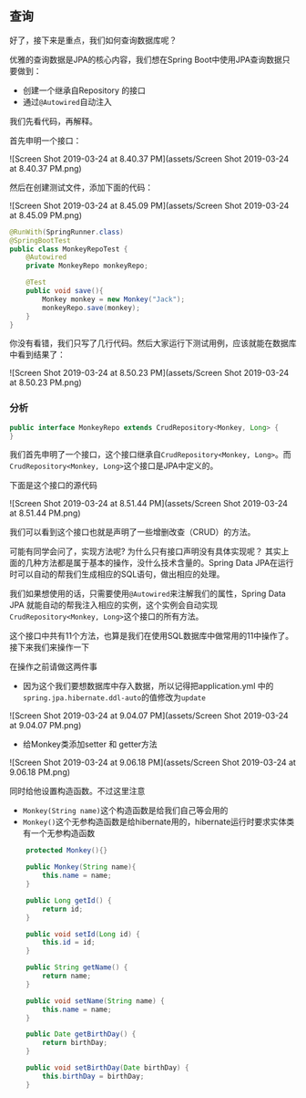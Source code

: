 ## 查询

好了，接下来是重点，我们如何查询数据库呢？

优雅的查询数据是JPA的核心内容，我们想在Spring Boot中使用JPA查询数据只要做到：

- 创建一个继承自Repository 的接口
- 通过`@Autowired`自动注入

我们先看代码，再解释。

首先申明一个接口：

![Screen Shot 2019-03-24 at 8.40.37 PM](assets/Screen Shot 2019-03-24 at 8.40.37 PM.png)



然后在创建测试文件，添加下面的代码：

![Screen Shot 2019-03-24 at 8.45.09 PM](assets/Screen Shot 2019-03-24 at 8.45.09 PM.png)

```java
@RunWith(SpringRunner.class)
@SpringBootTest
public class MonkeyRepoTest {
    @Autowired
    private MonkeyRepo monkeyRepo;

    @Test
    public void save(){
        Monkey monkey = new Monkey("Jack");
        monkeyRepo.save(monkey);
    }
}
```



你没有看错，我们只写了几行代码。然后大家运行下测试用例，应该就能在数据库中看到结果了：

![Screen Shot 2019-03-24 at 8.50.23 PM](assets/Screen Shot 2019-03-24 at 8.50.23 PM.png)

### 分析

```java
public interface MonkeyRepo extends CrudRepository<Monkey, Long> {
}
```

我们首先申明了一个接口，这个接口继承自`CrudRepository<Monkey, Long>`。而`CrudRepository<Monkey, Long>`这个接口是JPA中定义的。

下面是这个接口的源代码

![Screen Shot 2019-03-24 at 8.51.44 PM](assets/Screen Shot 2019-03-24 at 8.51.44 PM.png)

我们可以看到这个接口也就是声明了一些增删改查（CRUD）的方法。

可能有同学会问了，实现方法呢? 为什么只有接口声明没有具体实现呢？ 其实上面的几种方法都是属于基本的操作，没什么技术含量的。Spring Data JPA在运行时可以自动的帮我们生成相应的SQL语句，做出相应的处理。



我们如果想使用的话，只需要使用`@Autowired`来注解我们的属性，Spring Data JPA 就能自动的帮我注入相应的实例，这个实例会自动实现`CrudRepository<Monkey, Long>`这个接口的所有方法。



这个接口中共有11个方法，也算是我们在使用SQL数据库中做常用的11中操作了。接下来我们来操作一下



在操作之前请做这两件事

- 因为这个我们要想数据库中存入数据，所以记得把application.yml 中的`spring.jpa.hibernate.ddl-auto`的值修改为`update`

![Screen Shot 2019-03-24 at 9.04.07 PM](assets/Screen Shot 2019-03-24 at 9.04.07 PM.png)

- 给Monkey类添加setter 和 getter方法

![Screen Shot 2019-03-24 at 9.06.18 PM](assets/Screen Shot 2019-03-24 at 9.06.18 PM.png)

同时给他设置构造函数。不过这里注意

- `Monkey(String name)`这个构造函数是给我们自己等会用的
- `Monkey()`这个无参构造函数是给hibernate用的，hibernate运行时要求实体类有一个无参构造函数

```java
    protected Monkey(){}

    public Monkey(String name){
        this.name = name;
    }

    public Long getId() {
        return id;
    }

    public void setId(Long id) {
        this.id = id;
    }

    public String getName() {
        return name;
    }

    public void setName(String name) {
        this.name = name;
    }

    public Date getBirthDay() {
        return birthDay;
    }

    public void setBirthDay(Date birthDay) {
        this.birthDay = birthDay;
    }
```

